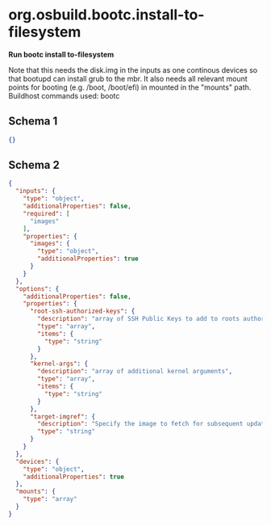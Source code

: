 
# org.osbuild.bootc.install-to-filesystem

**Run bootc install to-filesystem**

Note that this needs the disk.img in the inputs as one continous
devices so that bootupd can install grub to the mbr. It also needs
all relevant mount points for booting (e.g. /boot, /boot/efi) in
mounted in the "mounts" path.
Buildhost commands used: bootc

## Schema 1

```json
{}
```

## Schema 2

```json
{
  "inputs": {
    "type": "object",
    "additionalProperties": false,
    "required": [
      "images"
    ],
    "properties": {
      "images": {
        "type": "object",
        "additionalProperties": true
      }
    }
  },
  "options": {
    "additionalProperties": false,
    "properties": {
      "root-ssh-authorized-keys": {
        "description": "array of SSH Public Keys to add to roots authorized_keys",
        "type": "array",
        "items": {
          "type": "string"
        }
      },
      "kernel-args": {
        "description": "array of additional kernel arguments",
        "type": "array",
        "items": {
          "type": "string"
        }
      },
      "target-imgref": {
        "description": "Specify the image to fetch for subsequent updates",
        "type": "string"
      }
    }
  },
  "devices": {
    "type": "object",
    "additionalProperties": true
  },
  "mounts": {
    "type": "array"
  }
}
```
